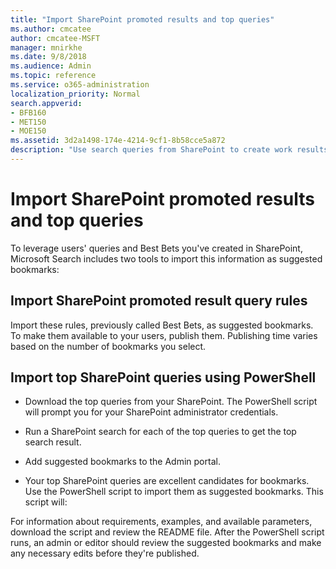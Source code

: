 ```yaml
---
title: "Import SharePoint promoted results and top queries"
ms.author: cmcatee
author: cmcatee-MSFT
manager: mnirkhe
ms.date: 9/8/2018
ms.audience: Admin
ms.topic: reference
ms.service: o365-administration
localization_priority: Normal
search.appverid:
- BFB160
- MET150
- MOE150
ms.assetid: 3d2a1498-174e-4214-9cf1-8b58cce5a872
description: "Use search queries from SharePoint to create work results for Microsoft Search"
---
```


# Import SharePoint promoted results and top queries

To leverage users' queries and Best Bets you've created in SharePoint, Microsoft Search includes two tools to import this information as suggested bookmarks: 
  
## Import SharePoint promoted result query rules

Import these rules, previously called Best Bets, as suggested bookmarks. To make them available to your users, publish them. Publishing time varies based on the number of bookmarks you select.
  
## Import top SharePoint queries using PowerShell

- Download the top queries from your SharePoint. The PowerShell script will prompt you for your SharePoint administrator credentials.
    
- Run a SharePoint search for each of the top queries to get the top search result.
    
- Add suggested bookmarks to the Admin portal.
    
- Your top SharePoint queries are excellent candidates for bookmarks. Use the PowerShell script to import them as suggested bookmarks. This script will:
    
For information about requirements, examples, and available parameters, download the script and review the README file. After the PowerShell script runs, an admin or editor should review the suggested bookmarks and make any necessary edits before they're published.

  

